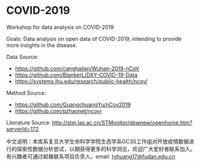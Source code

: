 # COVID-2019
Workshop for data analysis on COVID-2019



Goals: Data analysis on open data of COVID-2019, intending to provide more insights in the disease.

Data Source: 

- <https://github.com/canghailan/Wuhan-2019-nCoV>
- <https://github.com/BlankerL/DXY-COVID-19-Data>
- <https://systems.jhu.edu/research/public-health/ncov/>

Method Source: 
- <https://github.com/GuangchuangYu/nCov2019>
- <https://github.com/pzhaonet/ncovr>

Literature Source: <http://stm.las.ac.cn/STMonitor/qbwnew/openhome.htm?serverId=172>

中文说明：本库系复旦大学生命科学学院生态学系GC3S工作组对开放疫情数据进行的探索性数据分析尝试，以期获得更多的科学洞见，欢迎广大爱好者联系加入。有兴趣者可通过邮箱联系项目负责人，email: tyhuang17@fudan.edu.cn

